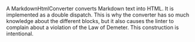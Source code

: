 A MarkdownHtmlConverter converts Markdown text into HTML. It is implemented as a double dispatch. This is why the converter has so much knowledge about the different blocks, but it also causes the linter to complain about a violation of the Law of Demeter. This construction is intentional.